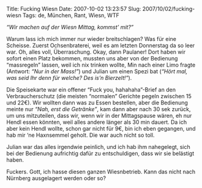 Title: Fucking Wiesn
Date: 2007-10-02 13:23:57
Slug: 2007/10/02/fucking-wiesn
Tags: de, München, Rant, Wiesn, WTF


_“Wir machen auf der Wiesn Mittag, kommst’ mit?”_

Warum lass ich mich immer nur wieder breitschlagen? Was für eine Scheisse.
Zuerst Ochsenbraterei, weil es am letzten Donnerstag da so leer war. Oh, alles
voll, Überraschung. Okay, dann Paulaner! Dort haben wir sofort einen Platz
bekommen, mussten uns aber von der Bedienung “massregeln” lassen, weil ich nix
trinken wollte, Min nach einer Limo fragte (Antwort: _“Nur in der Mass!”_) und
Julian um einen Spezi bat (_“Hört mal, was seid Ihr denn für welche? Des is’n
Bierzelt!”_).

Die Speisekarte war ein offener “Fuck you, hahahaha”-Brief an den
Verbraucherschutz (die meisten “normalen” Gerichte pegeln zwischen 15 und
22€). Wir wollten dann was zu Essen bestellen, aber die Bedienung meinte nur
_“Nah, erst die Getränke”_, kam dann aber nach 30 sek zurück, um uns
mitzuteilen, dass wir, wenn wir in der Mittagspause wären, eh nur Hendl essen
könnten, weil alles andere länger als 30 min dauert. Da ich aber kein Hendl
wollte, schon gar nicht für 9€, bin ich eben gegangen, und hab mir ‘ne
Haxnsemmel geholt. Die war auch nicht so toll.

Julian war das alles irgendwie peinlich, und ich hab ihm nahegelegt, sich bei
der Bedienung aufrichtig dafür zu entschuldigen, dass wir sie belästigt haben.

Fuckers. Gott, ich hasse diesen ganzen Wiesnbetrieb. Kann das nicht nach
Nürnberg ausgelagert werden oder so?
